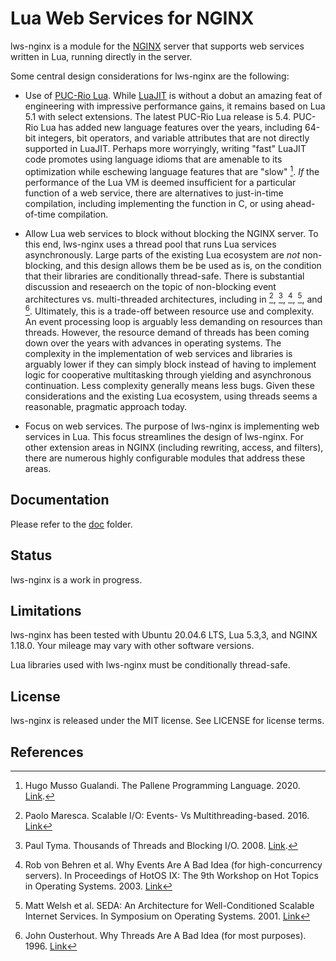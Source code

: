 # Lua Web Services for NGINX

lws-nginx is a module for the [NGINX](https://nginx.org/) server that supports web services written
in Lua, running directly in the server.

Some central design considerations for lws-nginx are the following:

- Use of [PUC-Rio Lua](https://www.lua.org/). While [LuaJIT](https://luajit.org/) is without
a dobut an amazing feat of engineering with impressive performance gains, it remains based on
Lua 5.1 with select extensions. The latest PUC-Rio Lua release is 5.4. PUC-Rio Lua has added
new language features over the years, including 64-bit integers, bit operators, and variable
attributes that are not directly supported in LuaJIT. Perhaps more worryingly, writing "fast"
LuaJIT code promotes using language idioms that are amenable to its optimization while
eschewing language features that are "slow" [^1]. *If* the performance of the Lua VM is deemed
insufficient for a particular function of a web service, there are alternatives to just-in-time
compilation, including implementing the function in C, or using ahead-of-time compilation.

- Allow Lua web services to block without blocking the NGINX server. To this end, lws-nginx uses
a thread pool that runs Lua services asynchronously. Large parts of the existing Lua ecosystem
are *not* non-blocking, and this design allows them be be used as is, on the condition that
their libraries are conditionally thread-safe. There is substantial discussion and reseaerch on
the topic of non-blocking event architectures vs. multi-threaded architectures, including in
[^2], [^3], [^4], [^5], and [^6]. Ultimately, this is a trade-off between resource use and
complexity. An event processing loop is arguably less demanding on resources than threads.
However, the resource demand of threads has been coming down over the years with advances
in operating systems. The complexity in the implementation of web services and libraries is
arguably lower if they can simply block instead of having to implement logic for cooperative
multitasking through yielding and asynchronous continuation. Less complexity generally means
less bugs. Given these considerations and the existing Lua ecosystem, using threads seems a
reasonable, pragmatic approach today.

- Focus on web services. The purpose of lws-nginx is implementing web services in Lua. This
focus streamlines the design of lws-nginx. For other extension areas in NGINX (including
rewriting, access, and filters), there are numerous highly configurable modules that address
these areas.


## Documentation

Please refer to the [doc](doc) folder.


## Status

lws-nginx is a work in progress.


## Limitations

lws-nginx has been tested with Ubuntu 20.04.6 LTS, Lua 5.3,3, and NGINX 1.18.0. Your mileage
may vary with other software versions.

Lua libraries used with lws-nginx must be conditionally thread-safe.


## License

lws-nginx is released under the MIT license. See LICENSE for license terms.


## References

[^1]: Hugo Musso Gualandi. The Pallene Programming Language. 2020.
[Link](http://www.lua.inf.puc-rio.br/publications/2020-HugoGualandi-phd-thesis.pdf).

[^2]: Paolo Maresca. Scalable I/O: Events- Vs Multithreading-based. 2016.
[Link](https://thetechsolo.wordpress.com/2016/02/29/scalable-io-events-vs-multithreading-based/)

[^3]: Paul Tyma. Thousands of Threads and Blocking I/O. 2008.
[Link](https://silo.tips/download/thousands-of-threads-and-blocking-i-o).

[^4]: Rob von Behren et al. Why Events Are A Bad Idea (for high-concurrency servers). In
Proceedings of HotOS IX: The 9th Workshop on Hot Topics in Operating Systems. 2003.
[Link](https://www.usenix.org/legacy/events/hotos03/tech/full_papers/vonbehren/vonbehren.pdf)

[^5]: Matt Welsh et al. SEDA: An Architecture for Well-Conditioned Scalable Internet Services.
In Symposium on Operating Systems. 2001. [Link](http://www.sosp.org/2001/papers/welsh.pdf)

[^6]: John Ousterhout. Why Threads Are A Bad Idea (for most purposes). 1996.
[Link](https://web.stanford.edu/~ouster/cgi-bin/papers/threads.pdf)
